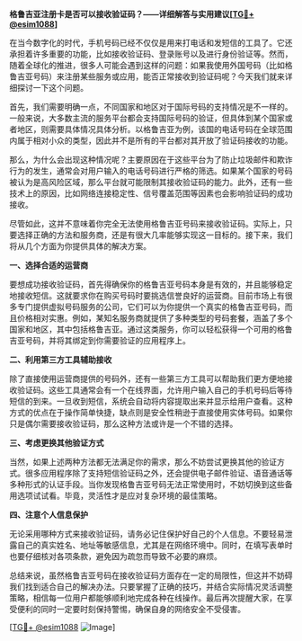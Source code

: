 **格鲁吉亚注册卡是否可以接收验证码？——详细解答与实用建议[[TG💪+ @esim1088](https://t.me/s/esim1088)]**

在当今数字化的时代，手机号码已经不仅仅是用来打电话和发短信的工具了。它还承担着许多重要的功能，比如接收验证码、登录账号以及进行身份验证等。然而，随着全球化的推进，很多人可能会遇到这样的问题：如果我使用外国号码（比如格鲁吉亚号码）来注册某些服务或应用，能否正常接收到验证码呢？今天我们就来详细探讨一下这个问题。

首先，我们需要明确一点，不同国家和地区对于国际号码的支持情况是不一样的。一般来说，大多数主流的服务平台都会支持国际号码的验证，但具体到某个国家或者地区，则需要具体情况具体分析。以格鲁吉亚为例，该国的电话号码在全球范围内属于相对小众的类型，因此并不是所有的平台都对其开放了验证码接收的功能。

那么，为什么会出现这种情况呢？主要原因在于这些平台为了防止垃圾邮件和欺诈行为的发生，通常会对用户输入的电话号码进行严格的筛选。如果某个国家的号码被认为是高风险区域，那么平台就可能限制其接收验证码的能力。此外，还有一些技术上的原因，比如网络连接稳定性、信号覆盖范围等因素也会影响验证码的成功接收。

尽管如此，这并不意味着你完全无法使用格鲁吉亚号码来接收验证码。实际上，只要选择正确的方法和服务商，还是有很大几率能够实现这一目标的。接下来，我们将从几个方面为你提供具体的解决方案。

**一、选择合适的运营商**

要想成功接收验证码，首先得确保你的格鲁吉亚号码本身是有效的，并且能够稳定地接收短信。这就要求你在购买号码时要挑选信誉良好的运营商。目前市场上有很多专门提供虚拟号码服务的公司，它们可以为你提供一个真实的格鲁吉亚号码，而且价格相对实惠。例如，某知名服务商就提供了多种类型的号码套餐，涵盖了多个国家和地区，其中包括格鲁吉亚。通过这类服务，你可以轻松获得一个可用的格鲁吉亚号码，并将其绑定到你需要验证的应用程序上。

**二、利用第三方工具辅助接收**

除了直接使用运营商提供的号码外，还有一些第三方工具可以帮助我们更方便地接收验证码。这些工具通常会有一个在线界面，允许用户输入自己的手机号码后等待短信的到来。一旦收到短信，系统会自动将内容提取出来并显示给用户查看。这种方式的优点在于操作简单快捷，缺点则是安全性稍逊于直接使用实体号码。如果你只是偶尔需要接收验证码，那么这种方法或许是一个不错的选择。

**三、考虑更换其他验证方式**

当然，如果上述两种方法都无法满足你的需求，那么不妨尝试更换其他的验证方式。很多应用程序除了支持短信验证码之外，还会提供电子邮件验证、语音通话等多种形式的认证手段。当你发现格鲁吉亚号码无法正常使用时，不妨切换到这些备用选项试试看。毕竟，灵活性才是应对复杂环境的最佳策略。

**四、注意个人信息保护**

无论采用哪种方式来接收验证码，请务必记住保护好自己的个人信息。不要轻易泄露自己的真实姓名、地址等敏感信息，尤其是在网络环境中。同时，在填写表单时也要仔细核对各项条款，避免因为疏忽而导致不必要的麻烦。

总结来说，虽然格鲁吉亚号码在接收验证码方面存在一定的局限性，但这并不妨碍我们找到适合自己的解决办法。只要掌握了正确的技巧，并结合实际情况灵活调整策略，相信每一位用户都能够顺利地完成各种在线操作。最后再次提醒大家，在享受便利的同时一定要时刻保持警惕，确保自身的网络安全不受侵害。

[[TG💪+ @esim1088](https://t.me/s/esim1088) ![Image](https://i.postimg.cc/4NQfJmqS/Snipaste-2025-05-13-00-14-12.png)]